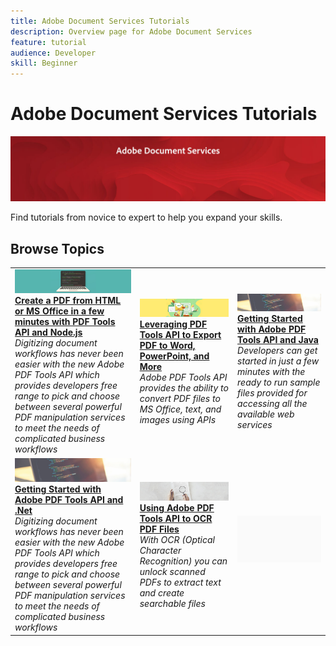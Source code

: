 ```yaml
---
title: Adobe Document Services Tutorials
description: Overview page for Adobe Document Services
feature: tutorial
audience: Developer
skill: Beginner
---
```


# Adobe Document Services Tutorials

![Document Services Banner](../assets/DS_Hero.jpg)

Find tutorials from novice to expert to help you expand your skills.

## Browse Topics

<table style="table-layout:fixed">
<tr>
 <td>
   <a href="createpdffromhtml.md">
      <img alt="Create a PDF from HTML or MS Office in a few minutes with PDF Tools API and Node.js" src="../assets/createpdffromhtml_hero.jpg" />
   </a>
    <div>
   <a href="createpdffromhtml.md"><strong>Create a PDF from HTML or MS Office in a few minutes with PDF Tools API and Node.js</strong></a>
    </div>
    <em>Digitizing document workflows has never been easier with the new Adobe PDF Tools API which provides developers free range to pick and choose between several powerful PDF manipulation services to meet the needs of complicated business workflows</em>
    <br>
  </td>
  <td>
   <a href="exportpdf.md">
      <img alt="Leveraging PDF Tools API to Export PDF to Word, PowerPoint, and More" src="../assets/ExportPDF_hero.jpg" />
   </a>
    <div>
   <a href="exportpdf.md"><strong>Leveraging PDF Tools API to Export PDF to Word, PowerPoint, and More</strong></a>
    </div>
    <em>Adobe PDF Tools API provides the ability to convert PDF files to MS Office, text, and images using APIs</em>
    <br>
  </td>
  <td>
   <a href="gettingstartedjava.md">
      <img alt="Getting Started with Adobe PDF Tools API and Java" src="../assets/GettingStartedJava_hero.jpg" />
   </a>
    <div>
   <a href="gettingstartedjava.md"><strong>Getting Started with Adobe PDF Tools API and Java</strong></a>
    </div>
    <em>Developers can get started in just a few minutes with the ready to run sample files provided for accessing all the available web services</em>
    <br>
  </td>
</tr>
<tr>
 <td>
   <a href="gettingstartednet.md">
      <img alt="Getting Started with Adobe PDF Tools API and .Net" src="../assets/GettingStartedJava_hero.jpg" />
   </a>
    <div>
   <a href="gettingstartednet.md"><strong>Getting Started with Adobe PDF Tools API and .Net</strong></a>
    </div>
    <em>Digitizing document workflows has never been easier with the new Adobe PDF Tools API which provides developers free range to pick and choose between several powerful PDF manipulation services to meet the needs of complicated business workflows</em>
    <br>
  </td>
  <td>
   <a href="ocr.md">
      <img alt="Using Adobe PDF Tools API to OCR PDF Files" src="../assets/OCR_hero.jpg" />
   </a>
    <div>
   <a href="ocr.md"><strong>Using Adobe PDF Tools API to OCR PDF Files</strong></a>
    </div>
    <em>With OCR (Optical Character Recognition) you can unlock scanned PDFs to extract text and create searchable files</em>
    <br>
  </td>
  <td>
    <img alt="Spacer" src="../assets/GrayBanner_Placeholder.png" />
    <div>
    <br>
  </td>
</tr>
</table>